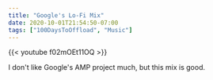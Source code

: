 ```yaml
---
title: "Google's Lo-Fi Mix"
date: 2020-10-01T21:54:50-07:00
tags: ["100DaysToOffload", "Music"]
---
```


{{< youtube f02mOEt11OQ >}}

I don't like Google's AMP project much, but this mix is good.
